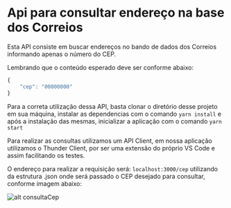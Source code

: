 # Api para consultar endereço na base dos Correios

Esta API consiste em buscar endereços no bando de dados dos Correios informando apenas o número do CEP.

Lembrando que o conteúdo esperado deve ser conforme abaixo:

```javascript
{
    "cep": "00000000"
}
```



Para a correta utilização dessa API, basta clonar o diretório desse projeto em sua máquina, instalar as dependencias com o comando ``yarn install`` e após a instalação das mesmas, inicializar a aplicação com o comando ``yarn start``

Para realizar as consultas utilizamos um API Client, em nossa aplicação utilizamos o Thunder Client, por ser uma extensão do próprio VS Code e assim facilitando os testes.

O endereço para realizar a requisição será: ``localhost:3000/cep`` utilizando da estrutura .json onde será passado o CEP desejado para consultar, conforme imagem abaixo:

![alt consultaCep]()

